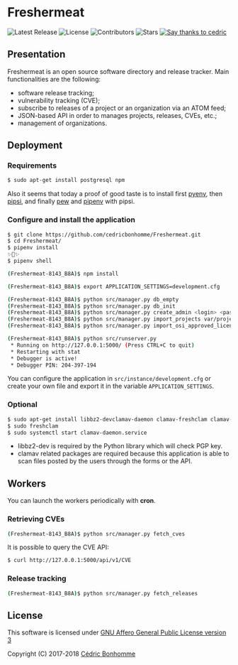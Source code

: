 # Freshermeat

![Latest Release](https://img.shields.io/github/release/cedricbonhomme/Freshermeat.svg?style=flat-square)
![License](https://img.shields.io/github/license/cedricbonhomme/Freshermeat.svg?style=flat-square)
![Contributors](https://img.shields.io/github/contributors/cedricbonhomme/Freshermeat.svg?style=flat-square)
![Stars](https://img.shields.io/github/stars/cedricbonhomme/Freshermeat.svg?style=flat-square)
[![Say thanks to cedric](https://img.shields.io/badge/SayThanks.io-%E2%98%BC-1EAEDB.svg?style=flat-square)](https://saythanks.io/to/cedricbonhomme)


## Presentation

Freshermeat is an open source software directory and release tracker.
Main functionalities are the following:

- software release tracking;
- vulnerability tracking (CVE);
- subscribe to releases of a project or an organization via an ATOM feed;
- JSON-based API in order to manages projects, releases, CVEs, etc.;
- management of organizations.


## Deployment

### Requirements

```bash
$ sudo apt-get install postgresql npm
```

Also it seems that today a proof of good taste is to install first
[pyenv](https://github.com/pyenv/pyenv),
then [pipsi](https://github.com/mitsuhiko/pipsi), and finally
[pew](https://github.com/berdario/pew) and
[pipenv](https://github.com/pypa/pipenv) with pipsi.


### Configure and install the application

```bash
$ git clone https://github.com/cedricbonhomme/Freshermeat.git
$ cd Freshermeat/
$ pipenv install
✨🍰✨
$ pipenv shell

(Freshermeat-8143_B8A)$ npm install

(Freshermeat-8143_B8A)$ export APPLICATION_SETTINGS=development.cfg

(Freshermeat-8143_B8A)$ python src/manager.py db_empty
(Freshermeat-8143_B8A)$ python src/manager.py db_init
(Freshermeat-8143_B8A)$ python src/manager.py create_admin <login> <password>
(Freshermeat-8143_B8A)$ python src/manager.py import_projects var/projects.json
(Freshermeat-8143_B8A)$ python src/manager.py import_osi_approved_licenses

(Freshermeat-8143_B8A)$ python src/runserver.py
 * Running on http://127.0.0.1:5000/ (Press CTRL+C to quit)
 * Restarting with stat
 * Debugger is active!
 * Debugger PIN: 204-397-194
```

You can configure the application in ``src/instance/development.cfg`` or create
your own file and export it in the variable ``APPLICATION_SETTINGS``.

### Optional

```bash
$ sudo apt-get install libbz2-devclamav-daemon clamav-freshclam clamav-unofficial-sigs
$ sudo freshclam
$ sudo systemctl start clamav-daemon.service
```

* libbz2-dev is required by the Python library which will check PGP key.
* clamav related packages are required because this application is able to scan
  files posted by the users through the forms or the API.


## Workers

You can launch the workers periodically with __cron__.

### Retrieving CVEs

```bash
(Freshermeat-8143_B8A)$ python src/manager.py fetch_cves
```

It is possible to query the CVE API:

```bash
$ curl http://127.0.0.1:5000/api/v1/CVE
```

### Release tracking

```bash
(Freshermeat-8143_B8A)$ python src/manager.py fetch_releases
```


## License

This software is licensed under
[GNU Affero General Public License version 3](https://www.gnu.org/licenses/agpl-3.0.html)

Copyright (C) 2017-2018 [Cédric Bonhomme](https://www.cedricbonhomme.org)
